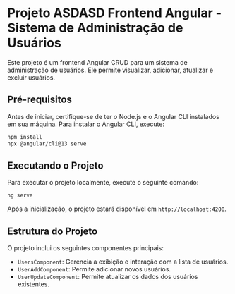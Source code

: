 
# Projeto  ASDASD Frontend Angular - Sistema de Administração de Usuários

Este projeto é um frontend Angular CRUD para um sistema de administração de usuários. Ele permite visualizar, adicionar, atualizar e excluir usuários.

## Pré-requisitos

Antes de iniciar, certifique-se de ter o Node.js e o Angular CLI instalados em sua máquina. Para instalar o Angular CLI, execute:

```bash
npm install
npx @angular/cli@13 serve
```

## Executando o Projeto

Para executar o projeto localmente, execute o seguinte comando:

```bash
ng serve
```

Após a inicialização, o projeto estará disponível em `http://localhost:4200`.

## Estrutura do Projeto

O projeto inclui os seguintes componentes principais:

- `UsersComponent`: Gerencia a exibição e interação com a lista de usuários.
- `UserAddComponent`: Permite adicionar novos usuários.
- `UserUpdateComponent`: Permite atualizar os dados dos usuários existentes.

